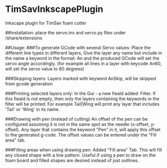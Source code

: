 # TimSavInkscapePlugin
Inkscape plugin for TimSav foam cutter

##installation:
place the servo.inx and servo.py files under <inkscape instalation folder>/share/extensions

##Usage:
###To generate GCode with several Servo values:
Place the different line types in different layers, Give the layer any name but include
in the name a keyword in the format: An<angle> and the produced GCode will set the servo 
angle accordingly. (for example all lines in a layer with keycode An60, will set the servo 
value to 60 degrees)

###Skipping layers:
Layers marked with keyword AnSkip, will be skipped from gcode generation

###Printing selected layers only:
In the Gui - a new fieald added: Filter. If this fieald is not empty, then only the layers
containing the keywords in the filter will be printed. For example Tail|Wing will print
any layer that includes 'Tail' or 'Wing' in its name.

###Drawing with pen (instead of cutting)
An offset of the pen can be configured assuming it is not in the same spot as the needle (x-offset, y-offset). 
Any layer that contains the keyword "Pen" in it, will apply this offset to the generated g-code. The offset 
values can be entered under the "Fill area" tab.

###Filling areas when using drawing pen:
Added "Fill area" Tab. This will fill any closed shape with a line pattern. Useful if using
a pen to draw on the foam board and filled shapes are desired instead of just outlines.
